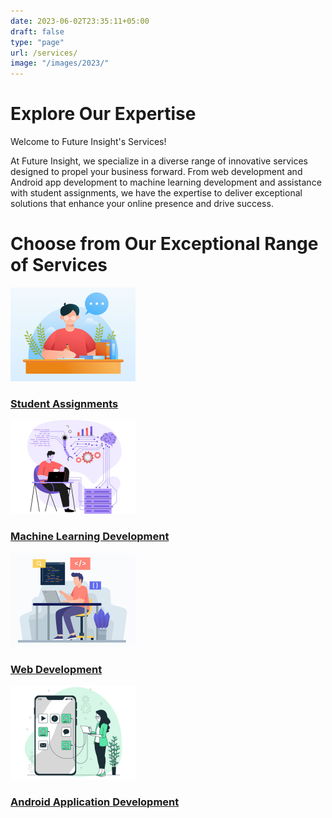 ```yaml
---
date: 2023-06-02T23:35:11+05:00
draft: false
type: "page"
url: /services/
image: "/images/2023/"
---
```

<!-- importing CSS File -->
<link rel="stylesheet" href="/css/service-page.css">
<script defer src="/js/redirect.js"></script>

<h1>Explore Our Expertise</h1>
<p>Welcome to Future Insight's Services!</p>
<p>

At Future Insight, we specialize in a diverse range of innovative services designed to propel your business forward. From web development and Android app development to machine learning development and assistance with student assignments, we have the expertise to deliver exceptional solutions that enhance your online presence and drive success.
</p>

<h1>Choose from Our Exceptional Range of Services</h1>

<div class="card-container">
  <div class="card" onclick="redirectToURL('/services/assignment/')">
    <a href="" target="_blank" rel="noopener noreferrer">
      <img src="/images/2023/pages/services/service-page/assignment.png" alt="Student Assignment">
      <div class="card-content">
        <h3>Student Assignments</h3>
      </div>
    </a>
  </div>
  <div class="card" onclick="redirectToURL('/services/MachineLearning/')">
    <a href="" target="_blank" rel="noopener noreferrer">
      <img src="/images/2023/pages/services/service-page/ml.png" alt="ML">
      <div class="card-content">
        <h3>Machine Learning Development</h3>
      </div>
    </a>
  </div>
  <!-- main Redirect to the Web Development Section -->
  <!-- <div class="card" onclick="redirectToURL('/services/web-development/')">
    <a href="" target="_blank" rel="noopener noreferrer">
      <img src="/images/2023/pages/services/service-page/web.png" alt="WEB">
      <div class="card-content">
        <h3>Web Development</h3>
      </div>
    </a>
  </div> -->
  <div class="card" onclick="showUnderDevMessage()">
    <a href="" target="_blank" rel="noopener noreferrer">
      <img src="/images/2023/pages/services/service-page/web.png" alt="WEB">
      <div class="card-content">
        <h3>Web Development</h3>
      </div>
    </a>
  </div>
  <div class="card" onclick="showUnderDevMessage()">
    <a href="" target="_blank" rel="noopener noreferrer">
      <img src="/images/2023/pages/services/service-page/and.png" alt="ANDROID">
      <div class="card-content">
        <h3>Android Application Development</h3>
      </div>
    </a>
    </div>
  </div>
<!-- Orgin Code that will redirect to the Android Development Section -->
  <!-- <div class="card" onclick="redirectToURL('/services/application-development/')">
    <a href="" target="_blank" rel="noopener noreferrer">
      <img src="/images/2023/pages/services/service-page/and.png" alt="ANDROID">
      <div class="card-content">
        <h3>Android Application Development</h3>
      </div>
    </a>
  </div>
</div> -->
<script>
  function showUnderDevMessage() {
     event.preventDefault();
    alert('This section is currently under development.');
  }
</script>